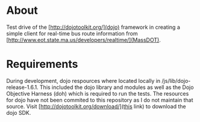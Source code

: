 # About

Test drive of the [http://dojotoolkit.org/](dojo) framework in creating a simple client for real-time bus route information from [http://www.eot.state.ma.us/developers/realtime/](MassDOT).

# Requirements

During development, dojo respources where located locally in /js/lib/dojo-release-1.6.1. This included the dojo library and modules as well as the Dojo Objective Harness (doh) which is required to run the tests.
The resources for dojo have not been commited to this repository as I do not maintain that source. Visit [http://dojotoolkit.org/download/](this link) to download the dojo SDK.

